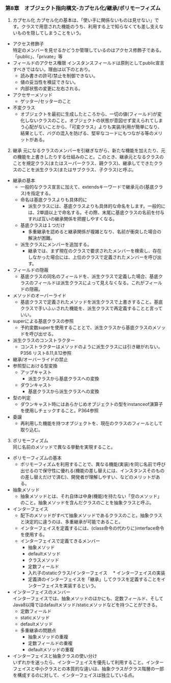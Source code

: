 ### 第8章　オブジェクト指向構文-カプセル化/継承/ポリモーフィズム

1. カプセル化
カプセル化の基本は、「使い手に関係ないものは見せない」です。クラスで用意された機能のうち、利用する上で知らなくても差し支えないものを隠してしまうことをいう。  
* アクセス修飾子  
特定のメンバーを見せるかどうか管理しているのはアクセス修飾子である。「public」、「private」等  
* フィールドのアクセス権限 
インスタンスフィールドは原則としてpublic宣言すべきではない。理由は以下のとおり。
  * 読み書きの許可/禁止を制御できない。
  * 値の妥当性を検証できない。
  * 内部状態の変更に左右される。
* アクセサーメソッド
  * ゲッター/セッターのこと
* 不変クラス
  * オブジェクトを最初に生成したところから、一切の値(フィールド)が変化しないクラスのこと。オブジェクトの状態が意図せず変えられてしまう心配がないことから、「可変クラス」よりも実装/利用が簡単になり、結果として、バグの混入を防げる、堅牢なコードにもつながる等のメリットがある。
2. 継承
元になるクラスのメンバーを引継ぎながら、新たな機能を加えたり、元の機能を上書きしたりする仕組みのこと。このとき、継承元となるクラスのことを規定クラス(またはスーパークラス、親クラス)、継承してできたクラスのことを派生クラス(またはサブクラス、子クラス)と呼ぶ。
* 継承の基本
  * 一般的なクラス宣言に加えて、extendsキーワードで継承元の(基底クラス)を指定する。
  * 命名は基底クラスよりも具体的に
    * 派生クラスには、基底クラスよりも具体的な命名をします。一般的には、2単語以上で命名する。その際、末尾に基底クラスの名前を付与すれば互いの継承関係を把握しやすくなる。
  * 基底クラスは１つだけ
    * 多重継承を認めると継承関係が複雑となり、名前が衝突した場合の解決が困難。
  * 派生クラスにメンバーを追加する。
    * 継承では、まず現在のクラスで要求されたメンバーを検索し、存在しなかった場合には、上位のクラスで定義されたメンバーを呼び出す。
* フィールドの隠蔽
   * 基底クラスの同名のフィールドを、派生クラスで定義した場合、基底クラスのフィールドは派生クラスによって見えなくなる。これがフィールドの隠蔽。
* メソッドのオーバーライド
   * 基底クラスで定義されたメソッドを派生クラスで上書きすること。基底クラスで手いふぃされた機能を、派生クラスで再定義することと言っていい。
* superによる基底クラスの参照
  * 予約変数superを使用することとで、派生クラスから基底クラスのメソッドを呼び出せる。   
* 派生クラスのコンストラクター
  * コンストラクターはメソッドのように派生クラスには引き継がれない。P356 リスト8.11,8.12参照
* 継承/オーバーライドの禁止
* 参照型における型変換
  * アップキャスト
    * 派生クラスから基底クラスへの変換
  * ダウンキャスト
    * 基底クラスから派生クラスへの変換
* 型の判定
  * ダウンキャスト時にはあらかじめオブジェクトの型をinstanceof演算子を使用しチェックすること。P364参照
* 委譲
  * 再利用した機能を持つオブジェクトを、現在のクラスのフィールとして取り込む。
3. ポリモーフィズム  
同じ名前のメソッドで異なる挙動を実現すること。
* ポリモーフィズムの基本
  * ポリモーフィズムを利用することで、異なる機能(実装)を同じ名前で呼び出せるので保守性に優れる(機能の差し替えには、インスタンスそのものの差し替えだけで済む)、開発者が理解しやすい、などのメリットがある。
* 抽象メソッド
  * 抽象メソッドとは、それ自体は中身(機能)を持たない「空のメソッド」のこと。抽象メソッドを含んだクラスのことを抽象クラスと呼ぶ。
* インターフェイス
  * 配下のメソッドがすべて抽象メソッドであるクラスのこと。抽象クラスと決定的に違うのは、多重継承が可能であること。
  * インターフェイスを定義するには、(class命令の代わりに)interface命令を使用する。
  * インターフェイスで定義てきるメンバー
    * 抽象メソッド
    * defaultメソッド
    * クラスメソッド
    * 定数フィールド
    * 入れ子のstaticクラス/インターフェイス
　* インターフェイスの実装
    * 定義済のインターフェイスを「継承」してクラスを定義することをインターフェイスを実装するという。
* インターフェイスのメンバー  
インターフェイスでは、抽象メソッドのほかにも、定数フィールド、そしてJava8以降ではdafaultメソッド/staticメソッドなどを持つことができる。
  * 定数フィールド
  * staticメソッド
  * defaultメソッド
  * 多重継承の問題点
    * 抽象メソッドの重複
    * 定数フィールドの重複
    * defaultメソッドの重複
* インターフェイスと抽象クラスの使い分け  
いずれかを迷ったら、インターフェイスを優先して利用すること。インターフェイスと中小クラスとの本質的な違いは、抽象クラスがクラス階層の一部を構成するのに対して、インターフェイスは独立している点。
